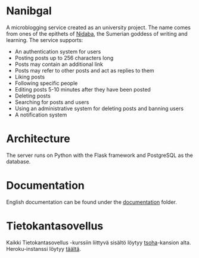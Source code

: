 # Nanibgal
A microblogging service created as an university project. The name comes from ones of the epithets of [Nidaba](https://en.wikipedia.org/wiki/Nidaba), the Sumerian goddess of writing and learning. The service supports:

- An authentication system for users
- Posting posts up to 256 characters long
- Posts may contain an additional link
- Posts may refer to other posts and act as replies to them
- Liking posts
- Following specific people
- Editing posts 5-10 minutes after they have been posted
- Deleting posts
- Searching for posts and users
- Using an administrative system for deleting posts and banning users
- A notification system

# Architecture
The server runs on Python with the Flask framework and PostgreSQL as the database.

# Documentation
English documentation can be found under the [documentation](https://github.com/hisahi/Nanibgal/tree/master/documentation) folder.

# Tietokantasovellus
Kaikki Tietokantasovellus -kurssiin liittyvä sisältö löytyy [tsoha](https://github.com/hisahi/Nanibgal/tree/master/tsoha)-kansion alta. Heroku-instanssi löytyy [täältä](https://nanibgal-demo-app.herokuapp.com/).
